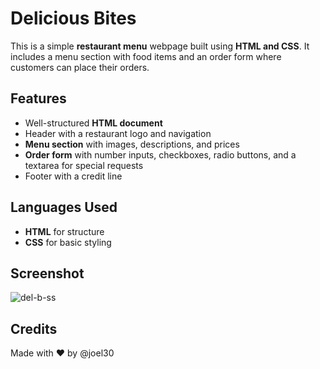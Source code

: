 # Delicious Bites

This is a simple **restaurant menu** webpage built using **HTML and CSS**. It includes a menu section with food items and an order form where customers can place their orders.

## Features
- Well-structured **HTML document**
- Header with a restaurant logo and navigation
- **Menu section** with images, descriptions, and prices
- **Order form** with number inputs, checkboxes, radio buttons, and a textarea for special requests
- Footer with a credit line


## Languages Used
- **HTML** for structure
- **CSS** for basic styling

## Screenshot
![del-b-ss](https://github.com/user-attachments/assets/0728756f-2a25-4e07-ae89-755b9d503026)

## Credits
Made with ❤️ by @joel30



